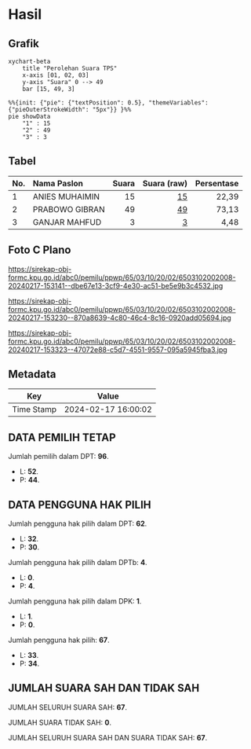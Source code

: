 # Hasil

## Grafik

```mermaid
xychart-beta
    title "Perolehan Suara TPS"
    x-axis [01, 02, 03]
    y-axis "Suara" 0 --> 49
    bar [15, 49, 3]
```

```mermaid
%%{init: {"pie": {"textPosition": 0.5}, "themeVariables": {"pieOuterStrokeWidth": "5px"}} }%%
pie showData
    "1" : 15
    "2" : 49
    "3" : 3
```

## Tabel

| No. | Nama Paslon    | Suara | Suara (raw) | Persentase |
|:--- |:-------------- | -----:| -----------:| ----------:|
| 1   | ANIES MUHAIMIN | 15    | [15][p-1]   | 22,39      |
| 2   | PRABOWO GIBRAN | 49    | [49][p-2]   | 73,13      |
| 3   | GANJAR MAHFUD  | 3     | [3][p-3]    | 4,48       |


[p-1]: https://github.com/gigit-pemilu/pemilu-2024-65-kalimantan-utara/blob/main/pilpres/hitung-suara/sub/65-kalimantan-utara/sub/03-nunukan/sub/10-sebatik-timur/sub/2002-tanjung-harapan/sub/008-tps/sub/paslon-1.txt
[p-2]: https://github.com/gigit-pemilu/pemilu-2024-65-kalimantan-utara/blob/main/pilpres/hitung-suara/sub/65-kalimantan-utara/sub/03-nunukan/sub/10-sebatik-timur/sub/2002-tanjung-harapan/sub/008-tps/sub/paslon-2.txt
[p-3]: https://github.com/gigit-pemilu/pemilu-2024-65-kalimantan-utara/blob/main/pilpres/hitung-suara/sub/65-kalimantan-utara/sub/03-nunukan/sub/10-sebatik-timur/sub/2002-tanjung-harapan/sub/008-tps/sub/paslon-3.txt

## Foto C Plano

https://sirekap-obj-formc.kpu.go.id/abc0/pemilu/ppwp/65/03/10/20/02/6503102002008-20240217-153141--dbe67e13-3cf9-4e30-ac51-be5e9b3c4532.jpg

https://sirekap-obj-formc.kpu.go.id/abc0/pemilu/ppwp/65/03/10/20/02/6503102002008-20240217-153230--870a8639-4c80-46c4-8c16-0920add05694.jpg

https://sirekap-obj-formc.kpu.go.id/abc0/pemilu/ppwp/65/03/10/20/02/6503102002008-20240217-153323--47072e88-c5d7-4551-9557-095a5945fba3.jpg


## Metadata

| Key        | Value               |
| ---------- | ------------------- |
| Time Stamp | 2024-02-17 16:00:02 |


## DATA PEMILIH TETAP

Jumlah pemilih dalam DPT: **96**.
 * L: **52**.
 * P: **44**.

## DATA PENGGUNA HAK PILIH

Jumlah pengguna hak pilih dalam DPT: **62**.
 * L: **32**.
 * P: **30**.

Jumlah pengguna hak pilih dalam DPTb: **4**.
 * L: **0**.
 * P: **4**.

Jumlah pengguna hak pilih dalam DPK: **1**.
 * L: **1**.
 * P: **0**.

Jumlah pengguna hak pilih: **67**.
 * L: **33**.
 * P: **34**.

## JUMLAH SUARA SAH DAN TIDAK SAH

JUMLAH SELURUH SUARA SAH: **67**.

JUMLAH SUARA TIDAK SAH: **0**.

JUMLAH SELURUH SUARA SAH DAN SUARA TIDAK SAH: **67**.


